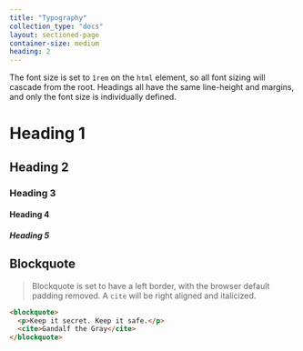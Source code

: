 ```yaml
---
title: "Typography"
collection_type: "docs"
layout: sectioned-page
container-size: medium
heading: 2
---
```


The font size is set to <code>1rem</code> on the <code>html</code> element, so all font sizing will cascade from the root. Headings all have the same line-height and margins, and only the font size is individually defined.

# Heading 1
## Heading 2
### Heading 3
#### Heading 4
##### Heading 5


## Blockquote

>Blockquote is set to have a left border, with the browser default padding removed.
> A <code>cite</code> will be right aligned and italicized.

~~~ html
<blockquote>
  <p>Keep it secret. Keep it safe.</p>
  <cite>Gandalf the Gray</cite>
</blockquote>
~~~
